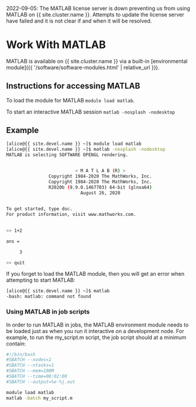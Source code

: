 <div class="alert alert-danger" role="alert" style="margin-top: 3ex" markdown="1">
2022-09-05: The MATLAB license server is down preventing us from using MATLAB on {{ site.cluster.name }}.  Attempts to update the license server have failed and it is not clear if and when it will be resolved.
</div>

# Work With MATLAB

MATLAB is available on {{ site.cluster.name }} via a built-in  [environmental module]({{ '/software/software-modules.html' | relative_url }}).


## Instructions for accessing MATLAB

To load the module for MATLAB `module load matlab`. 

To start an interactive MATLAB session `matlab -nosplash -nodesktop`

## Example

```sh
[alice@{{ site.devel.name }} ~]$ module load matlab
[alice@{{ site.devel.name }} ~]$ matlab -nosplash -nodesktop
MATLAB is selecting SOFTWARE OPENGL rendering.


                          < M A T L A B (R) >
                Copyright 1984-2020 The MathWorks, Inc.
                Copyright 1984-2020 The MathWorks, Inc.
                R2020b (9.9.0.1467703) 64-bit (glnxa64)
                            August 26, 2020

 
To get started, type doc.
For product information, visit www.mathworks.com.
 

>> 1+2

ans =

     3

>> quit

```

If you forget to load the MATLAB module, then you will get an error when attempting to start MATLAB:

```sh
[alice@{{ site.devel.name }} ~]$ matlab
-bash: matlab: command not found
```

### Using MATLAB in job scripts

In order to run MATLAB in jobs, the MATLAB environment module needs to be loaded just as when you run it interactive on a development node. For example, to run the my_script.m script, the job script should at a minimum contain:

```sh
#!/bin/bash
#SBATCH --nodes=1
#SBATCH --ntasks=1
#SBATCH --mem=100M
#SBATCH --time=00:02:00
#SBATCH --output=%x-%j.out

module load matlab
matlab -batch my_script.m
```
